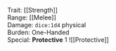Trait: [[Strength]]  
Range: [[Melee]]  
Damage: `dice:1d4` physical  
Burden: One-Handed  
Special: **Protective** 1
![[Protective]]